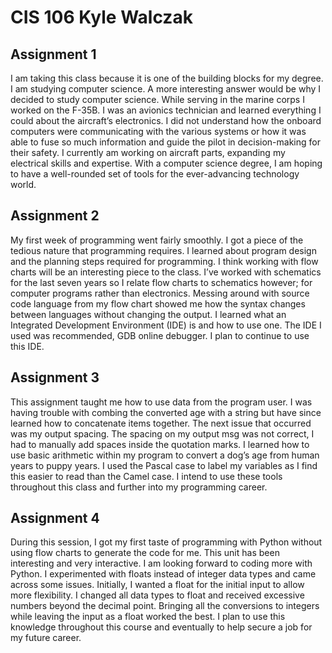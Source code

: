 # CIS 106 Kyle Walczak

## Assignment 1

I am taking this class because it is one of the building blocks for my degree. I am studying computer science. A more interesting answer would be why I decided to study computer science. While serving in the marine corps I worked on the F-35B. I was an avionics technician and learned everything I could about the aircraft’s electronics. I did not understand how the onboard computers were communicating with the various systems or how it was able to fuse so much information and guide the pilot in decision-making for their safety. I currently am working on aircraft parts, expanding my electrical skills and expertise. With a computer science degree, I am hoping to have a well-rounded set of tools for the ever-advancing technology world.   

## Assignment 2 

My first week of programming went fairly smoothly. I got a piece of the tedious nature that programming requires. I learned about program design and the planning steps required for
programming. I think working with flow charts will be an interesting piece to the class. I’ve worked with schematics for the last seven years so I relate flow charts to schematics however; for computer programs rather than electronics. Messing around with source code language from my flow chart showed me how the syntax changes between languages without changing the output. I learned what an Integrated Development Environment (IDE) is and how to use one. The IDE I used was recommended, GDB online debugger. I plan to continue to use this IDE.

## Assignment 3

This assignment taught me how to use data from the program user. I was having trouble with combing the converted age with a string but have since learned how to concatenate items together. The next issue that occurred was my output spacing. The spacing on my output msg was not correct, I had to manually add spaces inside the quotation marks. I learned how to use basic arithmetic within my program to convert a dog’s age from human years to puppy years. I used the Pascal case to label my variables as I find this easier to read than the Camel case. I intend to use these tools throughout this class and further into my programming career.

## Assignment 4

During this session, I got my first taste of programming with Python without using flow charts to generate the code for me. This unit has been interesting and very interactive. I am looking forward to coding more with Python. I experimented with floats instead of integer data types and came across some issues. Initially, I wanted a float for the initial input to allow more flexibility. I changed all data types to float and received excessive numbers beyond the decimal point. Bringing all the conversions to integers while leaving the input as a float worked the best. I plan to use this knowledge throughout this course and eventually to help secure a job for my future career. 
